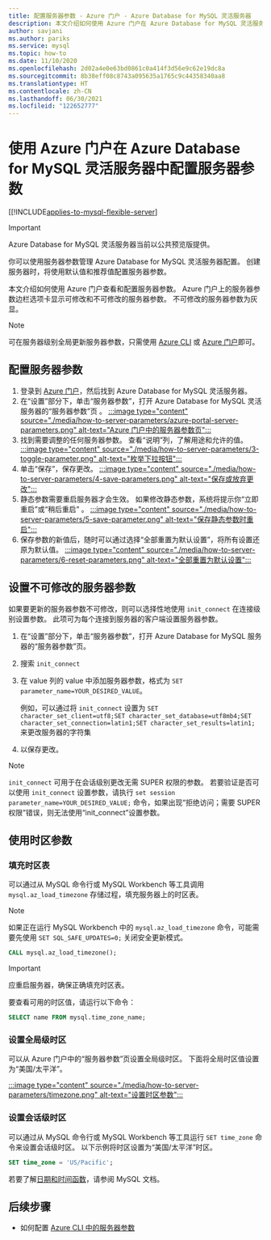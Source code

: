 ```yaml
---
title: 配置服务器参数 - Azure 门户 - Azure Database for MySQL 灵活服务器
description: 本文介绍如何使用 Azure 门户在 Azure Database for MySQL 灵活服务器中配置 MySQL 服务器参数。
author: savjani
ms.author: pariks
ms.service: mysql
ms.topic: how-to
ms.date: 11/10/2020
ms.openlocfilehash: 2d02a4e0e63bd0861c0a414f3d56e9c62e19dc8a
ms.sourcegitcommit: 8b38eff08c8743a095635a1765c9c44358340aa8
ms.translationtype: HT
ms.contentlocale: zh-CN
ms.lasthandoff: 06/30/2021
ms.locfileid: "122652777"
---
```

# <a name="configure-server-parameters-in-azure-database-for-mysql---flexible-server-using-the-azure-portal"></a>使用 Azure 门户在 Azure Database for MySQL 灵活服务器中配置服务器参数

[[!INCLUDE[applies-to-mysql-flexible-server](../includes/applies-to-mysql-flexible-server.md)]

> [!IMPORTANT]
> Azure Database for MySQL 灵活服务器当前以公共预览版提供。

你可以使用服务器参数管理 Azure Database for MySQL 灵活服务器配置。 创建服务器时，将使用默认值和推荐值配置服务器参数。  

本文介绍如何使用 Azure 门户查看和配置服务器参数。 Azure 门户上的服务器参数边栏选项卡显示可修改和不可修改的服务器参数。 不可修改的服务器参数为灰显。

>[!Note]
> 可在服务器级别全局更新服务器参数，只需使用 [Azure CLI](./how-to-configure-server-parameters-cli.md) 或 [Azure 门户](./how-to-configure-server-parameters-portal.md)即可。

## <a name="configure-server-parameters"></a>配置服务器参数

1. 登录到 [Azure 门户](https://portal.azure.com)，然后找到 Azure Database for MySQL 灵活服务器。
2. 在“设置”部分下，单击“服务器参数”，打开 Azure Database for MySQL 灵活服务器的“服务器参数”页 。
[:::image type="content" source="./media/how-to-server-parameters/azure-portal-server-parameters.png" alt-text="Azure 门户中的服务器参数页":::](./media/how-to-server-parameters/azure-portal-server-parameters.png#lightbox)
3. 找到需要调整的任何服务器参数。 查看“说明”列，了解用途和允许的值。
[:::image type="content" source="./media/how-to-server-parameters/3-toggle-parameter.png" alt-text="枚举下拉按钮":::](./media/how-to-server-parameters/3-toggle-parameter.png#lightbox)
4. 单击“保存”，保存更改。
[:::image type="content" source="./media/how-to-server-parameters/4-save-parameters.png" alt-text="保存或放弃更改":::](./media/how-to-server-parameters/4-save-parameters.png#lightbox)
5. 静态参数需要重启服务器才会生效。 如果修改静态参数，系统将提示你“立即重启”或“稍后重启” 。
[:::image type="content" source="./media/how-to-server-parameters/5-save-parameter.png" alt-text="保存静态参数时重启":::](./media/how-to-server-parameters/5-save-parameter.png#lightbox)
6. 保存参数的新值后，随时可以通过选择“全部重置为默认设置”，将所有设置还原为默认值。 
[:::image type="content" source="./media/how-to-server-parameters/6-reset-parameters.png" alt-text="全部重置为默认设置":::](./media/how-to-server-parameters/6-reset-parameters.png#lightbox)

## <a name="setting-non-modifiable-server-parameters"></a>设置不可修改的服务器参数

如果要更新的服务器参数不可修改，则可以选择性地使用 `init_connect` 在连接级别设置参数。 此项可为每个连接到服务器的客户端设置服务器参数。 

1. 在“设置”部分下，单击“服务器参数”，打开 Azure Database for MySQL 服务器的“服务器参数”页。
2. 搜索 `init_connect`
3. 在 value 列的 value 中添加服务器参数，格式为 `SET parameter_name=YOUR_DESIRED_VALUE`。

    例如，可以通过将 `init_connect` 设置为 `SET character_set_client=utf8;SET character_set_database=utf8mb4;SET character_set_connection=latin1;SET character_set_results=latin1;` 来更改服务器的字符集
4.  以保存更改。

>[!Note]
> `init_connect` 可用于在会话级别更改无需 SUPER 权限的参数。 若要验证是否可以使用 `init_connect` 设置参数，请执行 `set session parameter_name=YOUR_DESIRED_VALUE;` 命令，如果出现“拒绝访问；需要 SUPER 权限”错误，则无法使用“init_connect”设置参数。

## <a name="working-with-the-time-zone-parameter"></a>使用时区参数

### <a name="populating-the-time-zone-tables"></a>填充时区表

可以通过从 MySQL 命令行或 MySQL Workbench 等工具调用 `mysql.az_load_timezone` 存储过程，填充服务器上的时区表。

> [!NOTE]
> 如果正在运行 MySQL Workbench 中的 `mysql.az_load_timezone` 命令，可能需要先使用 `SET SQL_SAFE_UPDATES=0;` 关闭安全更新模式。

```sql
CALL mysql.az_load_timezone();
```

> [!IMPORTANT]
>应重启服务器，确保正确填充时区表。<!-- FIX ME To restart the server, use the [Azure portal](how-to-restart-server-portal.md) or [CLI](how-to-restart-server-cli.md).-->

要查看可用的时区值，请运行以下命令：

```sql
SELECT name FROM mysql.time_zone_name;
```

### <a name="setting-the-global-level-time-zone"></a>设置全局级时区

可以从 Azure 门户中的“服务器参数”页设置全局级时区。 下面将全局时区值设置为“美国/太平洋”。

[:::image type="content" source="./media/how-to-server-parameters/timezone.png" alt-text="设置时区参数":::](./media/how-to-server-parameters/timezone.png#lightbox)

### <a name="setting-the-session-level-time-zone"></a>设置会话级时区

可以通过从 MySQL 命令行或 MySQL Workbench 等工具运行 `SET time_zone` 命令来设置会话级时区。 以下示例将时区设置为“美国/太平洋”时区。

```sql
SET time_zone = 'US/Pacific';
```

若要了解[日期和时间函数](https://dev.mysql.com/doc/refman/5.7/en/date-and-time-functions.html#function_convert-tz)，请参阅 MySQL 文档。

## <a name="next-steps"></a>后续步骤

- 如何配置 [Azure CLI 中的服务器参数](./how-to-configure-server-parameters-cli.md)
